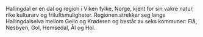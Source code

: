 Hallingdal er en dal og region i Viken fylke, Norge, kjent for sin vakre natur, rike kulturarv og friluftsmuligheter. Regionen strekker seg langs Hallingdalselva mellom Geilo og Krøderen og består av seks kommuner: Flå, Nesbyen, Gol, Hemsedal, Ål og Hol.